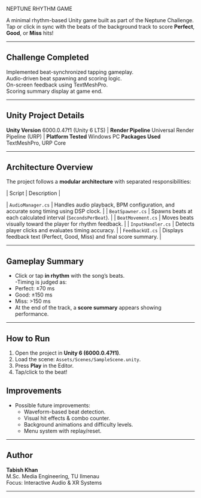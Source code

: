 NEPTUNE RHYTHM GAME

A minimal rhythm-based Unity game built as part of the Neptune Challenge.  
Tap or click in sync with the beats of the background track to score **Perfect**, **Good**, or **Miss** hits!

---

## Challenge Completed
Implemented beat-synchronized tapping gameplay.  
Audio-driven beat spawning and scoring logic.  
On-screen feedback using TextMeshPro.  
Scoring summary display at game end.

---

## Unity Project Details

**Unity Version** 6000.0.47f1 (Unity 6 LTS) |
**Render Pipeline** Universal Render Pipeline (URP) |
 **Platform Tested**  Windows PC
**Packages Used** TextMeshPro, URP Core

---

## Architecture Overview

The project follows a **modular architecture** with separated responsibilities:

| Script | Description |

| `AudioManager.cs` | Handles audio playback, BPM configuration, and accurate song timing using DSP clock. |
| `BeatSpawner.cs` | Spawns beats at each calculated interval (`SecondsPerBeat`). |
| `BeatMovement.cs` | Moves beats visually toward the player for rhythm feedback. |
| `InputHandler.cs` | Detects player clicks and evaluates timing accuracy. |
| `FeedbackUI.cs` | Displays feedback text (Perfect, Good, Miss) and final score summary. |

---

## Gameplay Summary
- Click or tap **in rhythm** with the song’s beats.  
-Timing is judged as:
- Perfect: ±70 ms  
- Good: ±150 ms  
- Miss: >150 ms 
- At the end of the track, a **score summary** appears showing performance.

---

##  How to Run
1. Open the project in **Unity 6 (6000.0.47f1)**.  
2. Load the scene: `Assets/Scenes/SampleScene.unity`.  
3. Press **Play** in the Editor.  
4. Tap/click to the beat!  

##  Improvements  
- Possible future improvements:
  - Waveform-based beat detection.  
  - Visual hit effects & combo counter.  
  - Background animations and difficulty levels.  
  - Menu system with replay/reset.

---

## Author
**Tabish Khan**  
M.Sc. Media Engineering, TU Ilmenau  
Focus: Interactive Audio & XR Systems

---

